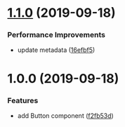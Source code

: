 # [1.1.0](https://github.com/tolerance-go/ant-design-framer/compare/v1.0.0...v1.1.0) (2019-09-18)


### Performance Improvements

* update metadata ([16efbf5](https://github.com/tolerance-go/ant-design-framer/commit/16efbf5))



# 1.0.0 (2019-09-18)


### Features

* add Button component ([f2fb53d](https://github.com/tolerance-go/ant-design-framer/commit/f2fb53d))



